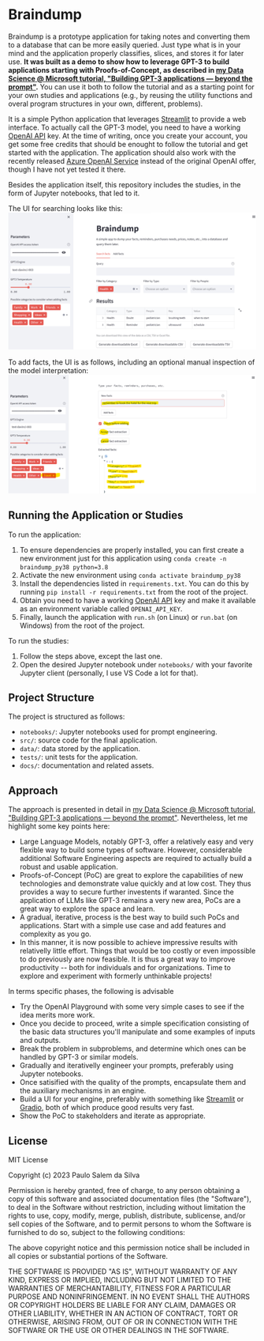 # Braindump
Braindump is a prototype application for taking notes and converting them to a database that can be more easily queried. Just type what is in your mind and the application properly classifies, slices, and stores it for later use. **It was built as a demo to show how to leverage GPT-3 to build applications starting with Proofs-of-Concept, as described in [my Data Science @ Microsoft tutorial, "Building GPT-3 applications — beyond the prompt"](https://medium.com/data-science-at-microsoft/building-gpt-3-applications-beyond-the-prompt-504140835560).** You can use it both to follow the tutorial and as a starting point for your
own studies and applications (e.g., by reusing the utility functions and overal program structures in your own, different, problems).

It is a simple Python application that leverages [Streamlit](https://streamlit.io/) to provide a web interface. To actually call the GPT-3 model, you need to have a working [OpenAI API](https://openai.com/api/) key. At the time of writing, once you create your account, you get some free credits that should be enought to follow the tutorial and get started with the application. The application should also work with the recently released [Azure OpenAI Service](https://azure.microsoft.com/en-us/products/cognitive-services/openai-service/) instead of the original OpenAI offer, though I have not yet tested it there.

Besides the application itself, this repository includes the studies, in the form of Jupyter notebooks, that led to it.

The UI for searching looks like this:
![Search facts tab](./docs/braindump-search-facts.png)

To add facts, the UI is as follows, including an optional manual inspection of the model interpretation:
![Add facts tab, including the optional manual inspection of the model interpretation](./docs/braindump-add-facts-with-inspection.png)

## Running the Application or Studies

To run the application:

  1. To ensure dependencies are properly installed, you can first create a new environment just for this application using `conda create -n braindump_py38 python=3.8`
  2. Activate the new environment using `conda activate braindump_py38`
  3. Install the dependencies listed in `requirements.txt`. You can do this by running `pip install -r requirements.txt` from the root of the project. 
  4. Obtain you need to have a working [OpenAI API](https://openai.com/api/) key and make it available as an environment variable called `OPENAI_API_KEY`.
  5. Finally, launch the application with `run.sh` (on Linux) or `run.bat` (on Windows) from the root of the project.

To run the studies:
  1. Follow the steps above, except the last one.
  2. Open the desired Jupyter notebook under `notebooks/` with your favorite Jupyter client (personally, I use VS Code a lot for that).
## Project Structure

The project is structured as follows:
  - `notebooks/`: Jupyter notebooks used for prompt engineering.
  - `src/`: source code for the final application.
  - `data/`: data stored by the application.
  - `tests/`: unit tests for the application.
  - `docs/`: documentation and related assets.

## Approach
The approach is presented in detail in [my Data Science @ Microsoft tutorial, "Building GPT-3 applications — beyond the prompt"](https://medium.com/data-science-at-microsoft/building-gpt-3-applications-beyond-the-prompt-504140835560). Nevertheless, let me highlight some key points here:

  - Large Language Models, notably GPT-3, offer a relatively easy and very flexible way to build some types of software. However, considerable additional Software Engineering aspects are required to actually build a robust and usable application.
  - Proofs-of-Concept (PoC) are great to explore the capabilities of new technologies and demonstrate value quickly and at low cost. They thus provides a way to secure further investents if waranted. Since the application of LLMs like GPT-3 remains a very new area, PoCs are a great way to explore the space and learn.
  - A gradual, iterative, process is the best way to build such PoCs and applications. Start with a simple use case and add features and complexity as you go.
  - In this manner, it is now possible to achieve impressive results with relativelly little effort. Things that would be too costly or even impossible to do previously are now feasible. It is thus a great way to improve productivity -- both for individuals and for organizations. Time to explore and experiment with formerly unthinkable projects!

In terms specific phases, the following is advisable
  - Try the OpenAI Playground with some very simple cases to see if the idea merits more work.
  - Once you decide to proceed, write a simple specification consisting of the basic data structures you'll manipulate and some examples of inputs and outputs.
  - Break the problem in subproblems, and determine which ones can be handled by GPT-3 or similar models.
  - Gradually and iterativelly engineer your prompts, preferably using Jupyter notebooks.
  - Once satisified with the quality of the prompts, encapsulate them and the auxiliary mechanisms in an engine.
  - Build a UI for your engine, preferably with something like  [Streamlit](https://streamlit.io/) or [Gradio](https://www.gradio.app/), both of which produce good results very fast.
  - Show the PoC to stakeholders and iterate as appropriate.

## License

MIT License

Copyright (c) 2023 Paulo Salem da Silva

Permission is hereby granted, free of charge, to any person obtaining a copy
of this software and associated documentation files (the "Software"), to deal
in the Software without restriction, including without limitation the rights
to use, copy, modify, merge, publish, distribute, sublicense, and/or sell
copies of the Software, and to permit persons to whom the Software is
furnished to do so, subject to the following conditions:

The above copyright notice and this permission notice shall be included in all
copies or substantial portions of the Software.

THE SOFTWARE IS PROVIDED "AS IS", WITHOUT WARRANTY OF ANY KIND, EXPRESS OR
IMPLIED, INCLUDING BUT NOT LIMITED TO THE WARRANTIES OF MERCHANTABILITY,
FITNESS FOR A PARTICULAR PURPOSE AND NONINFRINGEMENT. IN NO EVENT SHALL THE
AUTHORS OR COPYRIGHT HOLDERS BE LIABLE FOR ANY CLAIM, DAMAGES OR OTHER
LIABILITY, WHETHER IN AN ACTION OF CONTRACT, TORT OR OTHERWISE, ARISING FROM,
OUT OF OR IN CONNECTION WITH THE SOFTWARE OR THE USE OR OTHER DEALINGS IN THE
SOFTWARE.